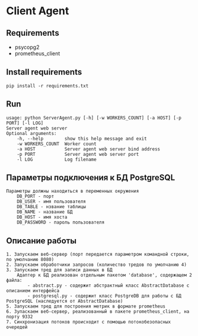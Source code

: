 # Client Agent

## Requirements

  * psycopg2
  * prometheus_client

## Install requirements

    pip install -r requirements.txt

## Run

    usage: python ServerAgent.py [-h] [-w WORKERS_COUNT] [-a HOST] [-p PORT] [-l LOG]
    Server agent web server
    Optional arguments:
        -h, --help        show this help message and exit
        -w WORKERS_COUNT  Worker count
        -a HOST           Server agent web server bind address
        -p PORT           Server agent web server port
        -l LOG            Log filename

## Параметры подключения к БД PostgreSQL

    Параметры должны находиться в переменных окружения
        DB_PORT	- порт
        DB_USER - имя пользователя
        DB_TABLE - нзвание таблицы
        DB_NAME - название БД
        DB_HOST - имя хоста
        DB_PASSWORD - пароль пользователя

## Описание работы

    1. Запускаем веб-сервер (порт передается параметром командной строки, по умолчанию 8080)
    2. Запускаем обработчики запросов (количество тредов по умолчанию 4)
    3. Запускаем тред для записи данных в БД
        Адаптер к БД реализован отдельным пакетом 'database', содержащем 2 файла:
            - abstract.py - содержит абстрактный класс AbstractDatabase с описанием интерфейса
            - postgresql.py - содержит класс PostgreDB для работы с БД PostgreSQL (наследуется от AbstractDatabase)
    5. Запускаем тред для построения метрик в формате prometheus
    6. Зупаскаем веб-сервер, реализованный в пакете prometheus_client, на порту 9332
    7. Синхронизация потоков происходит с помощью потокобезопасных очередей